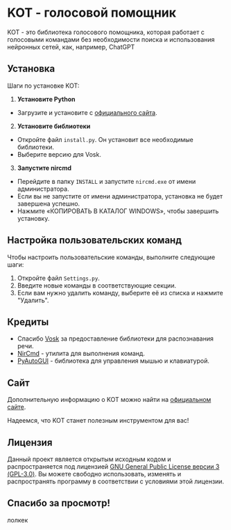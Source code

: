 # KOT - голосовой помощник

KOT - это библиотека голосового помощника, которая работает с голосовыми командами без необходимости поиска и использования нейронных сетей, как, например, ChatGPT

## Установка

Шаги по установке KOT:

1. **Установите Python**
- Загрузите и установите с [официального сайта](https://www.python.org/downloads/).

2. **Установите библиотеки**
- Откройте файл `install.py`. Он установит все необходимые библиотеки.
- Выберите версию для Vosk.

3. **Запустите nircmd**
- Перейдите в папку `INSTALL` и запустите `nircmd.exe` от имени администратора.
- Если вы не запустите от имени администратора, установка не будет завершена успешно.
- Нажмите «КОПИРОВАТЬ В КАТАЛОГ WINDOWS», чтобы завершить установку.
## Настройка пользовательских команд

Чтобы настроить пользовательские команды, выполните следующие шаги:

1. Откройте файл `Settings.py`.
2. Введите новые команды в соответствующие секции.
3. Если вам нужно удалить команду, выберите её из списка и нажмите "Удалить".

## Кредиты

- Спасибо [Vosk](https://alphacephei.com/vosk/) за предоставление библиотеки для распознавания речи.
- [NirCmd](https://www.nirsoft.net/utils/nircmd.html) - утилита для выполнения команд.
- [PyAutoGUI](https://pyautogui.readthedocs.io/en/latest/) - библиотека для управления мышью и клавиатурой.

## Сайт

Дополнительную информацию о KOT можно найти на [официальном сайте](https://catdevcode.github.io/KOT-website/).

Надеемся, что KOT станет полезным инструментом для вас!

## Лицензия

Данный проект является открытым исходным кодом и распространяется под лицензией [GNU General Public License версии 3 (GPL-3.0)](https://www.gnu.org/licenses/gpl-3.0.html). Вы можете свободно использовать, изменять и распространять программу в соответствии с условиями этой лицензии.

## Спасибо за просмотр!
лолкек
